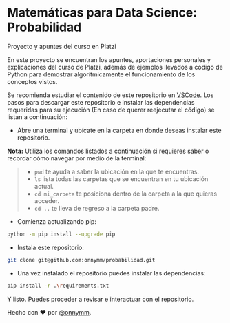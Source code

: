 # Matemáticas para Data Science: Probabilidad
Proyecto y apuntes del curso en Platzi

En este proyecto se encuentran los apuntes, aportaciones personales y explicaciones del curso de Platzi, además de ejemplos llevados a código de Python para demostrar algorítmicamente el funcionamiento de los conceptos vistos.

Se recomienda estudiar el contenido de este repositorio en [VSCode](https://code.visualstudio.com/). Los pasos para descargar este repositorio e instalar las dependencias requeridas para su ejecución (En caso de querer reejecutar el código) se listan a continuación:

- Abre una terminal y ubícate en la carpeta en donde deseas instalar este repositorio.

**Nota:** Utiliza los comandos listados a continuación si requieres saber o recordar cómo navegar por medio de la terminal:

>   - `pwd` te ayuda a saber la ubicación en la que te encuentras.
>   - `ls` lista todas las carpetas que se encuentran en tu ubicación actual.
>   - `cd mi_carpeta` te posiciona dentro de la carpeta a la que quieras acceder.
>   - `cd ..` te lleva de regreso a la carpeta padre.

- Comienza actualizando pip:

```bash
python -m pip install --upgrade pip
```

- Instala este repositorio:

```bash
git clone git@github.com:onnymm/probabilidad.git
```

- Una vez instalado el repositorio puedes instalar las dependencias:

```bash
pip install -r .\requirements.txt
```

Y listo. Puedes proceder a revisar e interactuar con el repositorio.

Hecho con ❤ por [@onnymm](https://github.com/onnymm).